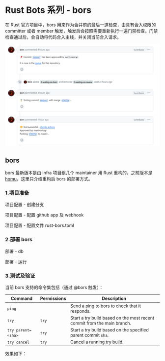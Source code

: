 # Rust Bots 系列 - bors

在 Rust 官方项目中，bors 用来作为合并前的最后一道检查，由具有合入权限的 committer 或者 member 触发，触发后会按照需要重新执行一遍门禁检查。门禁检查通过后，会自动将代码合入主线，并关闭当前合入请求。

![image-20240407110236637](./images/image-20240407110236637.png)

## bors

[项目地址]: https://github.com/rust-lang/bors

bors 最新版本是由 infra 项目组几个 maintainer 用 Rust 重构的，之前版本是 [homu](https://github.com/rust-lang/homu)，这里只介绍重构后 bors 的部署方式。

### 1.项目准备

项目配置 - 创建分支

项目配置 - 配置 github app 及 webhook

项目配置 - 配置文件 rust-bors.toml

### 2.部署 bors

部署 - db

部署 - 运行

### 3.测试及验证

当前 bors 支持的命令集包括（通过 @bors 触发）：

| **Command**        | **Permissions** | **Description**                                              |
| ------------------ | --------------- | ------------------------------------------------------------ |
| `ping`             |                 | Send a ping to bors to check that it responds.               |
| `try`              | `try`           | Start a try build based on the most recent commit from the main branch. |
| `try parent=<sha>` | `try`           | Start a try build based on the specified parent commit `sha`. |
| `try cancel`       | `try`           | Cancel a running try build.                                  |

效果如下：

